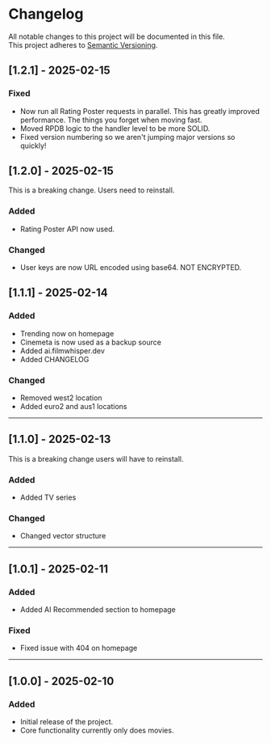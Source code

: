 # Changelog

All notable changes to this project will be documented in this file.  
This project adheres to [Semantic Versioning](https://semver.org/).

## [1.2.1] - 2025-02-15

### Fixed
- Now run all Rating Poster requests in parallel. This has greatly improved performance. The things you forget when moving fast.
- Moved RPDB logic to the handler level to be more SOLID.
- Fixed version numbering so we aren't jumping major versions so quickly!

## [1.2.0] - 2025-02-15

This is a breaking change. Users need to reinstall.

### Added
- Rating Poster API now used.

### Changed
- User keys are now URL encoded using base64. NOT ENCRYPTED.

## [1.1.1] - 2025-02-14

### Added
- Trending now on homepage
- Cinemeta is now used as a backup source
- Added ai.filmwhisper.dev
- Added CHANGELOG

### Changed
- Removed west2 location
- Added euro2 and aus1 locations

---

## [1.1.0] - 2025-02-13

This is a breaking change users will have to reinstall.

### Added
- Added TV series

### Changed
- Changed vector structure

---

## [1.0.1] - 2025-02-11

### Added
- Added AI Recommended section to homepage

### Fixed
- Fixed issue with 404 on homepage

---

## [1.0.0] - 2025-02-10

### Added
- Initial release of the project.
- Core functionality currently only does movies.